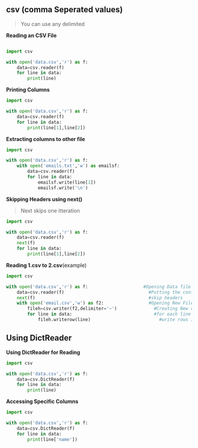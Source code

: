 ## csv (comma Seperated values)

> You can use any delimited 

__Reading an CSV File__
```python

import csv

with open('data.csv','r') as f:
	data=csv.reader(f)
	for line in data:
		print(line)
```



__Printing Columns__
```python
import csv

with open('data.csv','r') as f:
	data=csv.reader(f)
	for line in data:
		print(line[1],line[2])
```

__Extracting columns to other file__
```python
import csv

with open('data.csv','r') as f:
	with open('emails.txt','w') as emailsf:
		data=csv.reader(f)
		for line in data:
			emailsf.write(line[1])
			emailsf.write('\n')

```


__Skipping Headers using next()__
> Next skips one itteration 
```python
import csv

with open('data.csv','r') as f:
	data=csv.reader(f)
	next(f)
	for line in data:
		print(line[1],line[2])
```



__Reading 1.csv to 2.csv__(example)
```python
import csv

with open('data.csv','r') as f:                     #Opening Data file
	data=csv.reader(f)                                #Putting the contents of data.csv in data varable
	next(f)                                           #skip headers
	with open('email.csv','w') as f2:                 #Opening New File
		fileh=csv.writer(f2,delimiter='~')              #Creating New csv writable object with delimiter ~
		for line in data:                               #for each line in data.csv
			fileh.writerow(line)                          #write rows in email.csv
```

## Using DictReader

__Using DictReader for Reading__
```python
import csv

with open('data.csv','r') as f:
	data=csv.DictReader(f)
	for line in data:
		print(line)

```



__Accessing Specific Columns__
```python
import csv

with open('data.csv','r') as f:
	data=csv.DictReader(f)
	for line in data:
		print(line['name'])

```
